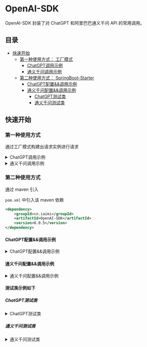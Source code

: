 # OpenAI-SDK

OpenAI-SDK 封装了对 ChatGPT 和阿里巴巴通义千问 API 的常用调用。

## 目录
- [快速开始](#快速开始)
  - [第一种使用方式： 工厂模式](#第一种使用方式)
    - [ChatGPT调用示例](#chatgpt调用示例)
    - [通义千问调用示例](#通义千问调用示例)
  - [第二种使用方式： SpringBoot-Starter](#第二种使用方式)
    - [ChatGPT配置&&调用示例](#chatgpt配置调用示例)
    - [通义千问配置&&调用示例](#通义千问配置调用示例)
      - [ChatGPT测试类](#chatgpt测试类)
      - [通义千问测试类](#通义千问测试类)


## 快速开始

### 第一种使用方式

通过工厂模式构建出请求实例进行请求

<details>
  <summary>ChatGPT调用示例</summary>

  ```java
/* 测试类 */
public static void main(String[] args) {
  String openAiApiKey = "sk-xxxxxxxx"; // 你的 secretKey
  OpenAiApi openAiApi = new OpenAiApi();

  AiFactory aiFactory = new AiFactory(openAiApiKey, openAiApi)
          .withUrl("https://api.openai.com/v1/chat/completions")
          .withProxy("127.0.0.1", 7890) // 代理地址
          .withModel("gpt-3.5-turbo")                     // 模型类型设置
          .withMsgMaxSize(30);                            // 最大历史消息数

  Sender sender = aiFactory.createSender();
  Exchanger exchanger = aiFactory.createExchanger();

  try {
    Message chat = sender.chat("你好，这是一条测试消息");
    System.out.println(chat);

    Message chatPresets = sender.chatPresets("你好，请告诉我你是谁", "你的名字叫小智，是一名无所不知的智者");
    System.out.println(chatPresets);

    Message res = exchanger.chat("请你记住 task = 123");
    System.out.println(res);

    res = exchanger.chat("task 的值 是多少，回答我");
    System.out.println(res);
    long startTime = System.currentTimeMillis();
    exchanger.setPreSetMsg("你现在是一位绘图专家，你最擅长的事情就是绘画");
    Message talk = exchanger.chat("告诉我，你最擅长的事情");
    System.out.println(talk);
    long endTime = System.currentTimeMillis();
    long elapsedTime = endTime - startTime;
    System.out.println("Elapsed Time: " + elapsedTime / 1000 + " seconds");

    talk = exchanger.chat("介绍一下你自己");
    System.out.println(talk);

    List<Message> msgs = exchanger.getMsgs();
    System.out.println("msgs: " + msgs);

    Message lastAnswer = exchanger.getLastAnswer();
    System.out.println("lastAnswer: " + lastAnswer);

    exchanger.clearMsg();

    Message talk1 = exchanger.chat("你好，介绍一下你自己");
    System.out.println(talk1);

    List<Message> msgs1 = exchanger.getMsgs();
    System.out.println(msgs1);
    System.out.println(msgs1.size());
    exchanger.clearPreSet();
  } catch (BusinessException be) {
    throw new RuntimeException(be);
  }

}
```
</details>

<details>
  <summary>通义千问调用示例</summary>

</details>

### 第二种使用方式

通过 maven 引入

`pom.xml` 中引入该 maven 依赖
```xml
<dependency>
    <groupId>cn.iaimi</groupId>
    <artifactId>OpenAI-SDK</artifactId>
    <version>0.0.5</version>
</dependency>
```

#### ChatGPT配置&&调用示例

<details>
  <summary>ChatGPT配置&&调用示例</summary>

`application.yml` 中配置如下条目
```yaml
chatai:
  open-ai:
    # 你的 secretKey
    open-ai-api-key: sk-xxxxxxxxx
    # 代理地址和端口
    proxy-host: 127.0.0.1
    proxy-port: 7890
    # 最大历史消息数 (可选)
    msg-max-size: 30
```

通过依赖注入即可使用
```java
@Resource
private Sender sender;

@Resource
private Exchanger exchanger;
```

</details>

#### 通义千问配置&&调用示例

<details>
  <summary>通义千问配置&&调用示例</summary>

`application.yml` 中配置如下条目
```yaml
chatai:
  open-ai:
  alibaba:
    # 最大历史消息数 (可选)
    msg-max-size: 20
    # 百炼平台中获取
    api-key: sk-xxxxxxxx
    use-model: qwen-max
```

通过依赖注入即可使用
```java
@Resource
private ChatClient chatClient;

@Resource
private ChatRecordClient chatRecordClient;
```

</details>




#### 测试类示例如下

##### ChatGPT测试类

<details>
  <summary>ChatGPT测试类</summary>

```java
/**
 * @author clov614
 * {@code @date} 2024/1/25 16:28
 */
@SpringBootTest
public class OpenAITest {

  @Resource
  private Sender sender;

  @Resource
  private Exchanger exchanger;

  /*单次对话测试*/
  @Test
  void talkSingleTest() {
    Message chat = sender.chat("你好，这是一条测试消息");
    System.out.println(chat);

    Message chatPresets = sender.chatPresets("你好，请告诉我你是谁", "你的名字叫小智，是一名无所不知的智者");
    System.out.println(chatPresets);
  }

  /*连续对话测试*/
  @Test
  void talkContinueTest() {
    Message res = exchanger.chat("请你记住 task = 123");
    System.out.println(res);

    res = exchanger.chat("task 的值 是多少，回答我");
    System.out.println(res);
    long startTime = System.currentTimeMillis();
    exchanger.setPreSetMsg("你现在是一位绘图专家，你最擅长的事情就是绘画");
    Message talk = exchanger.chat("告诉我，你最擅长的事情");
    System.out.println(talk);
    long endTime = System.currentTimeMillis();
    long elapsedTime = endTime - startTime;
    System.out.println("Elapsed Time: " + elapsedTime / 1000 + " seconds");

    talk = exchanger.chat("介绍一下你自己");
    System.out.println(talk);

    List<Message> msgs = exchanger.getMsgs();
    System.out.println("msgs: " + msgs);

    Message lastAnswer = exchanger.getLastAnswer();
    System.out.println("lastAnswer: " + lastAnswer);

    exchanger.clearMsg();

    Message talk1 = exchanger.chat("你好，介绍一下你自己");
    System.out.println(talk1);

    List<Message> msgs1 = exchanger.getMsgs();
    System.out.println(msgs1);
    System.out.println(msgs1.size());
    exchanger.clearPreSet();
  }

}
```

</details>

##### 通义千问测试类
<details>
  <summary>通义千问测试类</summary>
  
```java
/**
 * @author clov614
 * {@code @date} 2024/1/26 18:46
 */
@SpringBootTest
public class AliAITest {

  @Resource
  private ChatClient chatClient;

  @Resource
  private ChatRecordClient chatRecordClient;

  @Test
  public void test01() {
    // 单次对话
    ChatClient client = chatClient.createClient(false);
    Message msg = client.chat("你好");
    String content = msg.getContent();
    System.out.println(content);

    // 连续对话
    ChatRecordClient client1 = chatRecordClient.createClient(true);
    client1.setPresets("你是一个编程问题小帮手，你的名字叫小艺");
    Message res = client1.chat("你好，请问该怎么称呼你");
    System.out.println(res);
    Message res2 = client1.chat("问一个问题，Java中Queue有哪些常用方法");
    System.out.println(res2);
    List<Message> msgs = client1.getMsgs();
    System.out.println(msgs);
    Message freshMsg = client1.getLast();
    System.out.println(freshMsg);
    Message res3 = client1.chat("刚刚我的问题是啥来着");
    System.out.println(res3);
    client1.clearMsg();
    System.out.println(client1.getMsgs());
  }
}
```

</details>





